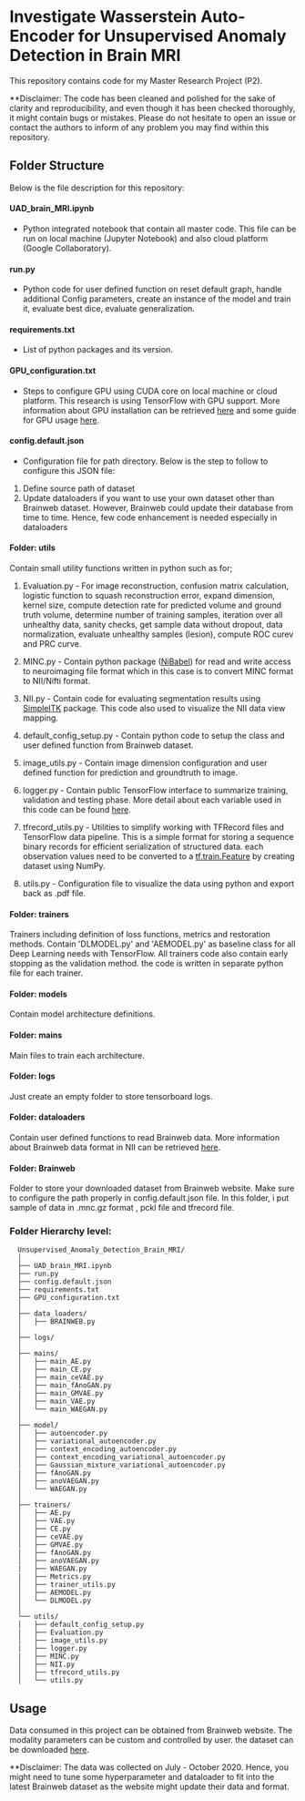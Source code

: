 # Investigate Wasserstein Auto-Encoder for Unsupervised Anomaly Detection in Brain MRI

This repository contains code for my Master Research Project (P2).

**Disclaimer:
The code has been cleaned and polished for the sake of clarity and reproducibility, and even though it has been checked thoroughly, it might contain bugs or mistakes. Please do not hesitate to open an issue or contact the authors to inform of any problem you may find within this repository. 


## Folder Structure
Below is the file description for this repository:

#### UAD_brain_MRI.ipynb 
* Python integrated notebook that contain all master code. This file can be run on local machine (Jupyter Notebook) and also cloud platform (Google Collaboratory).


#### run.py
* Python code for user defined function on reset default graph, handle additional Config parameters, create an instance of the model and train it, evaluate best dice, evaluate generalization.


#### requirements.txt
* List of python packages and its version.


#### GPU_configuration.txt
* Steps to configure GPU using CUDA core on local machine or cloud platform. This research is using TensorFlow with GPU support. More information about GPU installation can be retrieved [here](https://www.tensorflow.org/install/gpu) and some guide for GPU usage [here](https://www.tensorflow.org/guide/gpu).


#### config.default.json
* Configuration file for path directory. Below is the step to follow to configure this JSON file:
1. Define source path of dataset
2. Update dataloaders if you want to use your own dataset other than Brainweb dataset. However, Brainweb could update their database from time to time. Hence, few code enhancement is needed especially in dataloaders


#### Folder: utils
Contain small utility functions written in python such as for;
1. Evaluation.py - 
For image reconstruction, confusion matrix calculation, logistic function to squash reconstruction error, expand dimension, kernel size, compute detection rate for predicted volume and ground truth volume, determine number of training samples, iteration over all unhealthy data, sanity checks, get sample data without dropout, data normalization, evaluate unhealthy samples (lesion), compute ROC curev and PRC curve.

2. MINC.py - 
Contain python package ([NiBabel](https://nipy.org/nibabel/)) for read and write access to neuroimaging file format which in this case is to convert MINC format to NII/Nifti format.

3. NII.py - 
Contain code for evaluating segmentation results using [SimpleITK](https://simpleitk.org/) package. This code also used to visualize the NII data view mapping.

4. default_config_setup.py - 
Contain python code to setup the class and user defined function from Brainweb dataset.

5. image_utils.py - 
Contain image dimension configuration and user defined function for prediction and groundtruth to image.

6. logger.py - 
Contain public TensorFlow interface to summarize training, validation and testing phase. More detail about each variable used in this code can be found [here](https://www.tensorflow.org/api_docs/python/tf/compat/v1#functions).

7. tfrecord_utils.py - 
Utilities to simplify working with TFRecord files and TensorFlow data pipeline. This is a simple format for storing a sequence binary records for efficient serialization of structured data. each observation values need to be converted to a [tf.train.Feature](https://www.tensorflow.org/tutorials/load_data/tfrecord#tftrainexample) by creating dataset using NumPy.

8. utils.py - 
Configuration file to visualize the data using python and export back as .pdf file.

#### Folder: trainers
Trainers including definition of loss functions, metrics and restoration methods. Contain 'DLMODEL.py' and 'AEMODEL.py' as baseline class for all Deep Learning needs with TensorFlow. All trainers code also contain early stopping as the validation method. the code is written in separate python file for each trainer.

#### Folder: models
Contain model architecture definitions.


#### Folder: mains
Main files to train each architecture.


#### Folder: logs
Just create an empty folder to store tensorboard logs.


#### Folder: dataloaders
Contain user defined functions to read Brainweb data. More information about Brainweb data format in NII can be retrieved [here](https://radiopaedia.org/articles/nifti-file-format).


#### Folder: Brainweb
Folder to store your downloaded dataset from Brainweb website. Make sure to configure the path properly in config.default.json file. In this folder, i put sample of data in .mnc.gz format , pckl file and tfrecord file.


### Folder Hierarchy level:
```
  Unsupervised_Anomaly_Detection_Brain_MRI/
  │
  ├── UAD_brain_MRI.ipynb 
  ├── run.py 
  ├── config.default.json
  ├── requirements.txt 
  ├── GPU_configuration.txt 
  │
  ├── data_loaders/ 
  │   ├── BRAINWEB.py
  │
  ├── logs/  
  │
  ├── mains/ 
  │   ├── main_AE.py
  │   ├── main_CE.py
  │   ├── main_ceVAE.py
  │   ├── main_fAnoGAN.py
  |   ├── main_GMVAE.py
  │   ├── main_VAE.py
  │   └── main_WAEGAN.py
  │
  ├── model/ 
  │   ├── autoencoder.py
  │   ├── variational_autoencoder.py
  │   ├── context_encoding_autoencoder.py
  │   ├── context_encoding_variational_autoencoder.py
  │   ├── Gaussian_mixture_variational_autoencoder.py
  |   ├── fAnoGAN.py
  │   ├── anoVAEGAN.py
  │   └── WAEGAN.py
  │ 
  ├── trainers/ 
  │   ├── AE.py
  │   ├── VAE.py
  │   ├── CE.py
  │   ├── ceVAE.py
  │   ├── GMVAE.py
  |   ├── fAnoGAN.py
  │   ├── anoVAEGAN.py
  |   ├── WAEGAN.py
  |   ├── Metrics.py
  │   ├── trainer_utils.py
  │   ├── AEMODEL.py
  │   └── DLMODEL.py
  │  
  └── utils/ 
  │   ├── default_config_setup.py
  |   ├── Evaluation.py
  │   ├── image_utils.py
  |   ├── logger.py
  |   ├── MINC.py
  │   ├── NII.py
  │   ├── tfrecord_utils.py
  │   └── utils.py

```

## Usage
Data consumed in this project can be obtained from Brainweb website. The modality parameters can be custom and controlled by user. the dataset can be downloaded [here](https://brainweb.bic.mni.mcgill.ca/).

**Disclaimer: 
The data was collected on July - October 2020. Hence, you might need to tune some hyperparameter and dataloader to fit into the latest Brainweb dataset as the website might update their data and format.



